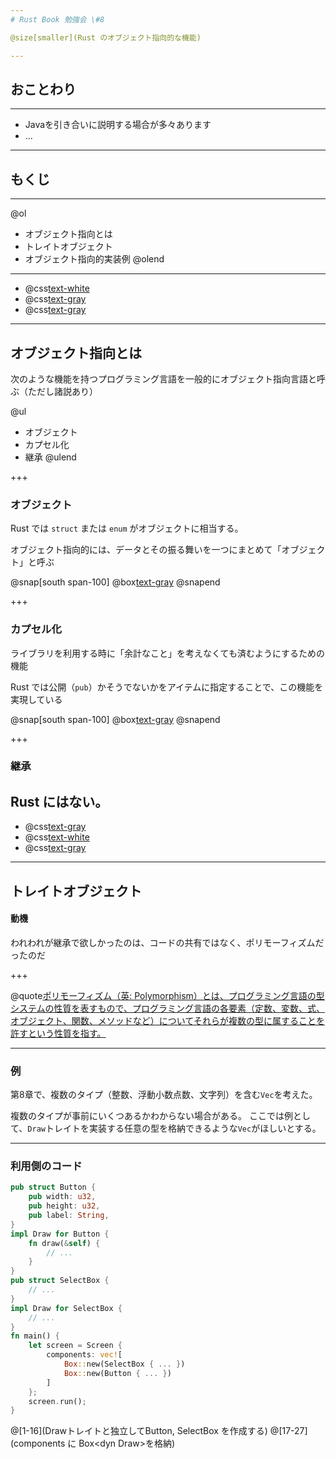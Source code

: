 ```yaml
---
# Rust Book 勉強会 \#8

@size[smaller](Rust のオブジェクト指向的な機能)

---
```

## おことわり
<hr/>

- Javaを引き合いに説明する場合が多々あります
- ...

---
## もくじ
<hr/>

@ol
- オブジェクト指向とは
- トレイトオブジェクト
- オブジェクト指向的実装例
@olend

---

- @css[text-white](オブジェクト指向とは)
- @css[text-gray](トレイトオブジェクト)
- @css[text-gray](オブジェクト指向的実装例)


---
## オブジェクト指向とは

次のような機能を持つプログラミング言語を一般的にオブジェクト指向言語と呼ぶ（ただし諸説あり）

@ul
- オブジェクト
- カプセル化
- 継承
@ulend

+++
### オブジェクト

Rust では `struct` または `enum` がオブジェクトに相当する。

オブジェクト指向的には、データとその振る舞いを一つにまとめて「オブジェクト」と呼ぶ

@snap[south span-100]
@box[text-gray](後述のトレイトオブジェクトと紛らわしいので、「オブジェクト」という用語はあまり使われない？)
@snapend

+++
### カプセル化

ライブラリを利用する時に「余計なこと」を考えなくても済むようにするための機能

Rust では公開（`pub`）かそうでないかをアイテムに指定することで、この機能を実現している

@snap[south span-100]
@box[text-gray](`pub(crate)`とか`pub(self)`についてはわからん)
@snapend

+++
### 継承

Rust にはない。
---

- @css[text-gray](オブジェクト指向とは)
- @css[text-white](トレイトオブジェクト)
- @css[text-gray](オブジェクト指向的実装例)

---
## トレイトオブジェクト

#### 動機

われわれが継承で欲しかったのは、コードの共有ではなく、ポリモーフィズムだったのだ

+++

@quote[ポリモーフィズム（英: Polymorphism）とは、プログラミング言語の型システムの性質を表すもので、プログラミング言語の各要素（定数、変数、式、オブジェクト、関数、メソッドなど）についてそれらが複数の型に属することを許すという性質を指す。](Wikipediaより)

---
### 例

第8章で、複数のタイプ（整数、浮動小数点数、文字列）を含む`Vec`を考えた。

複数のタイプが事前にいくつあるかわからない場合がある。
ここでは例として、`Draw`トレイトを実装する任意の型を格納できるような`Vec`がほしいとする。

---
### 利用側のコード

```rust
pub struct Button {
    pub width: u32,
    pub height: u32,
    pub label: String,
}
impl Draw for Button {
    fn draw(&self) {
        // ...
    }
}
pub struct SelectBox {
    // ...
}
impl Draw for SelectBox {
    // ...
}
fn main() {
    let screen = Screen {
        components: vec![
            Box::new(SelectBox { ... })
            Box::new(Button { ... })
        ]
    };
    screen.run();
}
```

@[1-16](Drawトレイトと独立してButton, SelectBox を作成する)
@[17-27](components に Box&lt;dyn Draw&gt;を格納)
